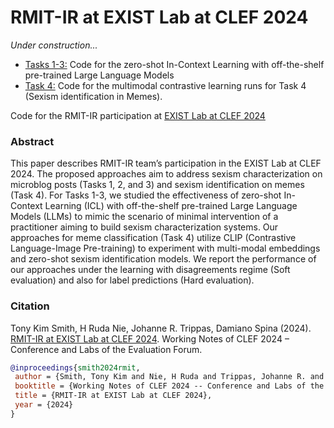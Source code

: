 # RMIT-IR at EXIST Lab at CLEF 2024

*Under construction...*

- [Tasks 1-3:](./Task1-3) Code for the zero-shot In-Context Learning with off-the-shelf pre-trained Large Language Models
- [Task 4:](./task4) Code for the multimodal contrastive learning runs for Task 4 (Sexism identification in Memes). 

Code for the RMIT-IR participation at [EXIST Lab at CLEF 2024](http://nlp.uned.es/exist2024/)

### Abstract
This paper describes RMIT-IR team’s participation in the EXIST Lab at CLEF 2024. The proposed approaches aim to address sexism characterization on microblog posts (Tasks 1, 2, and 3) and sexism identification on memes (Task 4). For Tasks 1-3, we studied the effectiveness of zero-shot In-Context Learning (ICL) with off-the-shelf pre-trained Large Language Models (LLMs) to mimic the scenario of minimal intervention of a practitioner aiming to build sexism characterization systems. Our approaches for meme classification (Task 4) utilize CLIP (Contrastive Language-Image Pre-training) to experiment with multi-modal embeddings and zero-shot sexism identification models. We report the performance of our approaches under the learning with disagreements regime (Soft evaluation) and also for label predictions (Hard evaluation). 

### Citation

Tony Kim Smith, H Ruda Nie, Johanne R. Trippas, Damiano Spina (2024). [RMIT-IR at EXIST Lab at CLEF 2024](https://www.damianospina.com/publication/smith-2024-rmit/smith-2024-rmit.pdf). Working Notes of CLEF 2024 – Conference and Labs of the Evaluation Forum.

```bibtex
@inproceedings{smith2024rmit,
 author = {Smith, Tony Kim and Nie, H Ruda and Trippas, Johanne R. and Spina, Damiano},
 booktitle = {Working Notes of CLEF 2024 -- Conference and Labs of the Evaluation Forum},
 title = {RMIT-IR at EXIST Lab at CLEF 2024},
 year = {2024}
}
```
